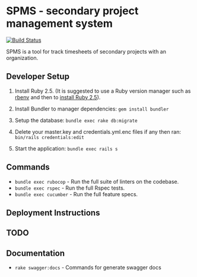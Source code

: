 # SPMS - secondary project management system

[![Build Status](https://gitlab.com/shaiju.edakulangara/spms/badges/staging/pipeline.svg)](https://gitlab.com/shaiju.edakulangara/spms/pipelines)

SPMS is a tool for track timesheets of secondary projects with an organization. 

## Developer Setup

1. Install Ruby 2.5. (It is suggested to use a Ruby version manager such as [rbenv](https://github.com/rbenv/rbenv#installation) and then to [install Ruby 2.5](https://github.com/rbenv/rbenv#installing-ruby-versions)).
1. Install Bundler to manager dependencies: `gem install bundler`
1. Setup the database: `bundle exec rake db:migrate`
1. Delete your master.key and credentials.yml.enc files if any then ran: `bin/rails credentials:edit`

5. Start the application: `bundle exec rails s`

## Commands
- `bundle exec rubocop` - Run the full suite of linters on the codebase.
- `bundle exec rspec` - Run the full Rspec tests.
- `bundle exec cucumber` - Run the full feature specs.

## Deployment Instructions

## TODO

## Documentation
- `rake swagger:docs` - Commands for generate swagger docs
